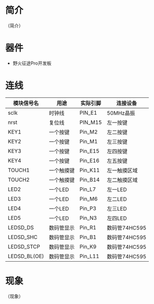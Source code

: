 # 简介

（简介）

# 器件

- 野火征途Pro开发板

# 连线

| 模块信号名 | 用途 | 实际引脚 |连接设备|
| --- | --- | --- |---|
| sclk | 时钟线 | PIN_E1 |50MHz晶振|
| nrst | 复位线 | PIN_M15 |左一按键|
| KEY1 | 一个按键 | Pin_M2 | 左二按键 |
| KEY2 | 一个按键 | Pin_M1 | 左三按键 |
| KEY3 | 一个按键 | Pin_E15 | 左四按键 |
| KEY4 | 一个按键 | Pin_E16 | 左五按键 |
| TOUCH1 | 一个触摸键 | Pin_K11 | 左一触摸区域 |
| TOUCH2 | 一个触摸键 | Pin_B14 | 左二触摸区域 |
| LED2 | 一个LED | Pin_L7 | 左一LED |
| LED3 | 一个LED | Pin_M6 | 左二LED |
| LED4 | 一个LED | Pin_P3 | 左三LED |
| LED5 | 一个LED | Pin_N3 | 左四LED |
| LEDSD_DS | 数码管显示 | Pin_R1 | 数码管74HC595 |
| LEDSD_SHC | 数码管显示 | Pin_B1 | 数码管74HC595 |
| LEDSD_STCP | 数码管显示 | Pin_K9 | 数码管74HC595 |
| LEDSD_BL(OE) | 数码管显示 | Pin_L11 | 数码管74HC595 |

# 现象

（现象）